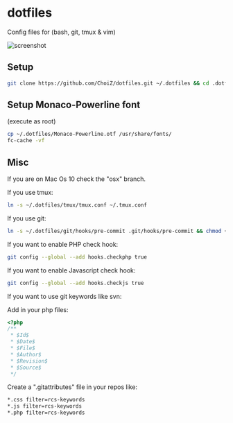 # dotfiles

Config files for (bash, git, tmux & vim)

![screenshot](https://raw.github.com/ChoiZ/dotfiles/gh-pages/dotfiles.png)

## Setup

```bash
git clone https://github.com/ChoiZ/dotfiles.git ~/.dotfiles && cd .dotfiles/ && git checkout bash && ./bootstrap.sh 
```

## Setup Monaco-Powerline font

(execute as root)
```bash
cp ~/.dotfiles/Monaco-Powerline.otf /usr/share/fonts/
fc-cache -vf
```

## Misc

If you are on Mac Os 10 check the "osx" branch.

If you use tmux:
```bash
ln -s ~/.dotfiles/tmux/tmux.conf ~/.tmux.conf
```

If you use git:
```bash
ln -s ~/.dotfiles/git/hooks/pre-commit .git/hooks/pre-commit && chmod +x .git/hooks/pre-commit
```

If you want to enable PHP check hook:
```bash
git config --global --add hooks.checkphp true
```

If you want to enable Javascript check hook:
```bash
git config --global --add hooks.checkjs true
```

If you want to use git keywords like svn:

Add in your php files:

```php
<?php
/**
 * $Id$
 * $Date$
 * $File$
 * $Author$
 * $Revision$
 * $Source$
 */
```

Create a ".gitattributes" file in your repos like:

```bash
*.css filter=rcs-keywords
*.js filter=rcs-keywords
*.php filter=rcs-keywords
```

